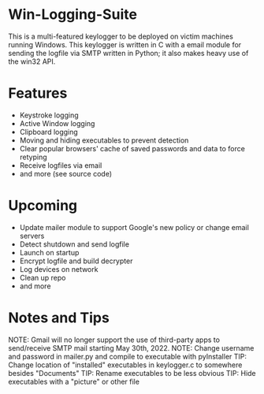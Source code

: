 # Win-Logging-Suite
This is a multi-featured keylogger to be deployed on victim machines running Windows.
This keylogger is written in C with a email module for sending the logfile via SMTP written in Python; it also makes heavy use of the win32 API.

# Features
- Keystroke logging
- Active Window logging
- Clipboard logging
- Moving and hiding executables to prevent detection
- Clear popular browsers' cache of saved passwords and data to force retyping
- Receive logfiles via email
- and more (see source code)

# Upcoming
- Update mailer module to support Google's new policy or change email servers
- Detect shutdown and send logfile
- Launch on startup
- Encrypt logfile and build decrypter
- Log devices on network
- Clean up repo
- and more

# Notes and Tips
NOTE: Gmail will no longer support the use of third-party apps to send/receive SMTP mail starting May 30th, 2022.
NOTE: Change username and password in mailer.py and compile to executable with pyInstaller
TIP: Change location of "installed" executables in keylogger.c to somewhere besides "Documents"
TIP: Rename executables to be less obvious
TIP: Hide executables with a "picture" or other file

